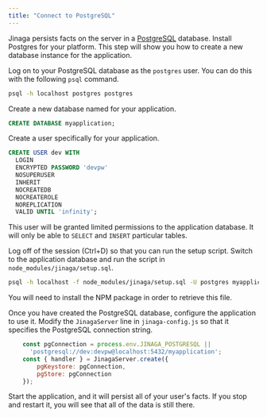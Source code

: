 ```yaml
---
title: "Connect to PostgreSQL"
---
```


Jinaga persists facts on the server in a [PostgreSQL](https://www.postgresql.org/) database.
Install Postgres for your platform.
This step will show you how to create a new database instance for the application.

Log on to your PostgreSQL database as the `postgres` user.
You can do this with the following `psql` command.

```bash
psql -h localhost postgres postgres
```

Create a new database named for your application.

```SQL
CREATE DATABASE myapplication;
```

Create a user specifically for your application.

```SQL
CREATE USER dev WITH
  LOGIN
  ENCRYPTED PASSWORD 'devpw'
  NOSUPERUSER
  INHERIT
  NOCREATEDB
  NOCREATEROLE
  NOREPLICATION
  VALID UNTIL 'infinity';
```

This user will be granted limited permissions to the application database. It will only be able to `SELECT` and `INSERT` particular tables.

Log off of the session (Ctrl+D) so that you can run the setup script.
Switch to the application database and run the script in `node_modules/jinaga/setup.sql`.

```bash
psql -h localhost -f node_modules/jinaga/setup.sql -U postgres myapplication
```

You will need to install the NPM package in order to retrieve this file.

Once you have created the PostgreSQL database, configure the application to use it.
Modify the `JinagaServer` line in `jinaga-config.js` so that it specifies the PostgreSQL connection string.

```javascript
    const pgConnection = process.env.JINAGA_POSTGRESQL ||
      'postgresql://dev:devpw@localhost:5432/myapplication';
    const { handler } = JinagaServer.create({
        pgKeystore: pgConnection,
        pgStore: pgConnection
    });
```

Start the application, and it will persist all of your user's facts.
If you stop and restart it, you will see that all of the data is still there.